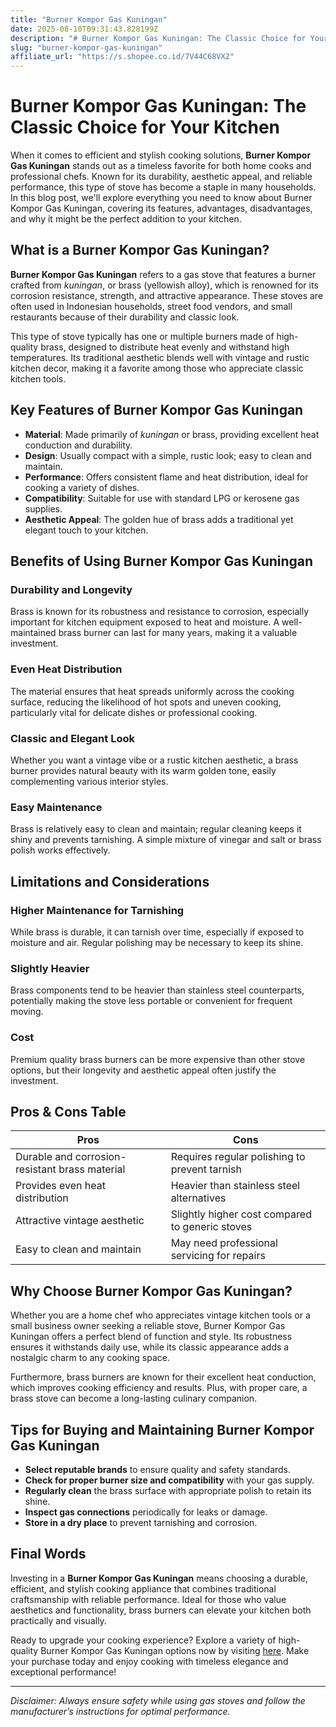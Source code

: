 ```yaml
---
title: "Burner Kompor Gas Kuningan"
date: 2025-08-10T09:31:43.828199Z
description: "# Burner Kompor Gas Kuningan: The Classic Choice for Your Kitchen..."
slug: "burner-kompor-gas-kuningan"
affiliate_url: "https://s.shopee.co.id/7V44C68VX2"
---
```

# Burner Kompor Gas Kuningan: The Classic Choice for Your Kitchen

When it comes to efficient and stylish cooking solutions, **Burner Kompor Gas Kuningan** stands out as a timeless favorite for both home cooks and professional chefs. Known for its durability, aesthetic appeal, and reliable performance, this type of stove has become a staple in many households. In this blog post, we'll explore everything you need to know about Burner Kompor Gas Kuningan, covering its features, advantages, disadvantages, and why it might be the perfect addition to your kitchen.

## What is a Burner Kompor Gas Kuningan?

**Burner Kompor Gas Kuningan** refers to a gas stove that features a burner crafted from *kuningan*, or brass (yellowish alloy), which is renowned for its corrosion resistance, strength, and attractive appearance. These stoves are often used in Indonesian households, street food vendors, and small restaurants because of their durability and classic look.

This type of stove typically has one or multiple burners made of high-quality brass, designed to distribute heat evenly and withstand high temperatures. Its traditional aesthetic blends well with vintage and rustic kitchen decor, making it a favorite among those who appreciate classic kitchen tools.

## Key Features of Burner Kompor Gas Kuningan

- **Material**: Made primarily of *kuningan* or brass, providing excellent heat conduction and durability.
- **Design**: Usually compact with a simple, rustic look; easy to clean and maintain.
- **Performance**: Offers consistent flame and heat distribution, ideal for cooking a variety of dishes.
- **Compatibility**: Suitable for use with standard LPG or kerosene gas supplies.
- **Aesthetic Appeal**: The golden hue of brass adds a traditional yet elegant touch to your kitchen.

## Benefits of Using Burner Kompor Gas Kuningan

### Durability and Longevity

Brass is known for its robustness and resistance to corrosion, especially important for kitchen equipment exposed to heat and moisture. A well-maintained brass burner can last for many years, making it a valuable investment.

### Even Heat Distribution

The material ensures that heat spreads uniformly across the cooking surface, reducing the likelihood of hot spots and uneven cooking, particularly vital for delicate dishes or professional cooking.

### Classic and Elegant Look

Whether you want a vintage vibe or a rustic kitchen aesthetic, a brass burner provides natural beauty with its warm golden tone, easily complementing various interior styles.

### Easy Maintenance

Brass is relatively easy to clean and maintain; regular cleaning keeps it shiny and prevents tarnishing. A simple mixture of vinegar and salt or brass polish works effectively.

## Limitations and Considerations

### Higher Maintenance for Tarnishing

While brass is durable, it can tarnish over time, especially if exposed to moisture and air. Regular polishing may be necessary to keep its shine.

### Slightly Heavier

Brass components tend to be heavier than stainless steel counterparts, potentially making the stove less portable or convenient for frequent moving.

### Cost

Premium quality brass burners can be more expensive than other stove options, but their longevity and aesthetic appeal often justify the investment.

## Pros & Cons Table

| Pros                                              | Cons                                              |
|---------------------------------------------------|---------------------------------------------------|
| Durable and corrosion-resistant brass material  | Requires regular polishing to prevent tarnish  |
| Provides even heat distribution                   | Heavier than stainless steel alternatives      |
| Attractive vintage aesthetic                      | Slightly higher cost compared to generic stoves |
| Easy to clean and maintain                        | May need professional servicing for repairs   |

## Why Choose Burner Kompor Gas Kuningan?

Whether you are a home chef who appreciates vintage kitchen tools or a small business owner seeking a reliable stove, Burner Kompor Gas Kuningan offers a perfect blend of function and style. Its robustness ensures it withstands daily use, while its classic appearance adds a nostalgic charm to any cooking space.

Furthermore, brass burners are known for their excellent heat conduction, which improves cooking efficiency and results. Plus, with proper care, a brass stove can become a long-lasting culinary companion.

## Tips for Buying and Maintaining Burner Kompor Gas Kuningan

- **Select reputable brands** to ensure quality and safety standards.
- **Check for proper burner size and compatibility** with your gas supply.
- **Regularly clean** the brass surface with appropriate polish to retain its shine.
- **Inspect gas connections** periodically for leaks or damage.
- **Store in a dry place** to prevent tarnishing and corrosion.

## Final Words

Investing in a **Burner Kompor Gas Kuningan** means choosing a durable, efficient, and stylish cooking appliance that combines traditional craftsmanship with reliable performance. Ideal for those who value aesthetics and functionality, brass burners can elevate your kitchen both practically and visually.

Ready to upgrade your cooking experience? Explore a variety of high-quality Burner Kompor Gas Kuningan options now by visiting [here](https://s.shopee.co.id/7V44C68VX2). Make your purchase today and enjoy cooking with timeless elegance and exceptional performance!

---

*Disclaimer: Always ensure safety while using gas stoves and follow the manufacturer’s instructions for optimal performance.*